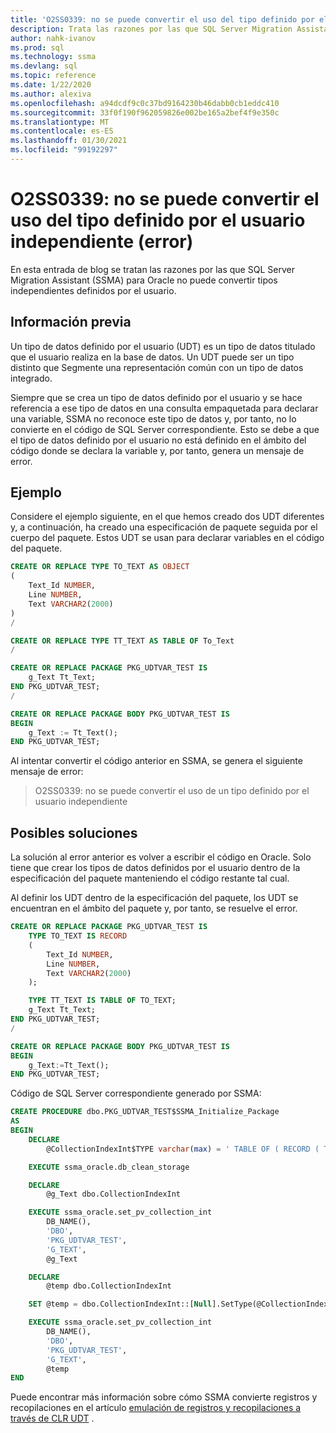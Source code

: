 ```yaml
---
title: 'O2SS0339: no se puede convertir el uso del tipo definido por el usuario independiente (error)'
description: Trata las razones por las que SQL Server Migration Assistant (SSMA) para Oracle no puede convertir tipos independientes definidos por el usuario.
author: nahk-ivanov
ms.prod: sql
ms.technology: ssma
ms.devlang: sql
ms.topic: reference
ms.date: 1/22/2020
ms.author: alexiva
ms.openlocfilehash: a94dcdf9c0c37bd9164230b46dabb0cb1eddc410
ms.sourcegitcommit: 33f0f190f962059826e002be165a2bef4f9e350c
ms.translationtype: MT
ms.contentlocale: es-ES
ms.lasthandoff: 01/30/2021
ms.locfileid: "99192297"
---
```

# <a name="o2ss0339-cannot-convert-usage-of-standalone-user-defined-type-error"></a>O2SS0339: no se puede convertir el uso del tipo definido por el usuario independiente (error)

En esta entrada de blog se tratan las razones por las que SQL Server Migration Assistant (SSMA) para Oracle no puede convertir tipos independientes definidos por el usuario.

## <a name="background"></a>Información previa

Un tipo de datos definido por el usuario (UDT) es un tipo de datos titulado que el usuario realiza en la base de datos. Un UDT puede ser un tipo distinto que Segmente una representación común con un tipo de datos integrado.

Siempre que se crea un tipo de datos definido por el usuario y se hace referencia a ese tipo de datos en una consulta empaquetada para declarar una variable, SSMA no reconoce este tipo de datos y, por tanto, no lo convierte en el código de SQL Server correspondiente. Esto se debe a que el tipo de datos definido por el usuario no está definido en el ámbito del código donde se declara la variable y, por tanto, genera un mensaje de error.

## <a name="example"></a>Ejemplo

Considere el ejemplo siguiente, en el que hemos creado dos UDT diferentes y, a continuación, ha creado una especificación de paquete seguida por el cuerpo del paquete. Estos UDT se usan para declarar variables en el código del paquete.

```sql
CREATE OR REPLACE TYPE TO_TEXT AS OBJECT
(
    Text_Id NUMBER,
    Line NUMBER,
    Text VARCHAR2(2000)
)
/

CREATE OR REPLACE TYPE TT_TEXT AS TABLE OF To_Text
/

CREATE OR REPLACE PACKAGE PKG_UDTVAR_TEST IS
    g_Text Tt_Text;
END PKG_UDTVAR_TEST;
/

CREATE OR REPLACE PACKAGE BODY PKG_UDTVAR_TEST IS
BEGIN
    g_Text := Tt_Text();
END PKG_UDTVAR_TEST;
```

Al intentar convertir el código anterior en SSMA, se genera el siguiente mensaje de error:

> O2SS0339: no se puede convertir el uso de un tipo definido por el usuario independiente

## <a name="possible-remedies"></a>Posibles soluciones

La solución al error anterior es volver a escribir el código en Oracle. Solo tiene que crear los tipos de datos definidos por el usuario dentro de la especificación del paquete manteniendo el código restante tal cual.

Al definir los UDT dentro de la especificación del paquete, los UDT se encuentran en el ámbito del paquete y, por tanto, se resuelve el error.

```sql
CREATE OR REPLACE PACKAGE PKG_UDTVAR_TEST IS
    TYPE TO_TEXT IS RECORD
    (
        Text_Id NUMBER,
        Line NUMBER,
        Text VARCHAR2(2000)
    );

    TYPE TT_TEXT IS TABLE OF TO_TEXT;
    g_Text Tt_Text;
END PKG_UDTVAR_TEST;
/

CREATE OR REPLACE PACKAGE BODY PKG_UDTVAR_TEST IS
BEGIN
    g_Text:=Tt_Text();
END PKG_UDTVAR_TEST;
```

Código de SQL Server correspondiente generado por SSMA:

```sql
CREATE PROCEDURE dbo.PKG_UDTVAR_TEST$SSMA_Initialize_Package
AS
BEGIN
    DECLARE
        @CollectionIndexInt$TYPE varchar(max) = ' TABLE OF ( RECORD ( TEXT_ID DOUBLE , LINE DOUBLE , TEXT STRING ) )'

    EXECUTE ssma_oracle.db_clean_storage

    DECLARE
        @g_Text dbo.CollectionIndexInt

    EXECUTE ssma_oracle.set_pv_collection_int
        DB_NAME(),
        'DBO',
        'PKG_UDTVAR_TEST',
        'G_TEXT',
        @g_Text

    DECLARE
        @temp dbo.CollectionIndexInt

    SET @temp = dbo.CollectionIndexInt::[Null].SetType(@CollectionIndexInt$TYPE)

    EXECUTE ssma_oracle.set_pv_collection_int
        DB_NAME(),
        'DBO',
        'PKG_UDTVAR_TEST',
        'G_TEXT',
        @temp
END
```

Puede encontrar más información sobre cómo SSMA convierte registros y recopilaciones en el artículo [emulación de registros y recopilaciones a través de CLR UDT](../emulate-records-collections-via-clr.md) .
